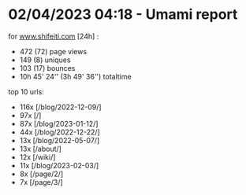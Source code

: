 # 02/04/2023 04:18 - Umami report
for www.shifeiti.com [24h] :

 - 472 (72) page views
 - 149 (8) uniques
 - 103 (17) bounces
 - 10h 45' 24'' (3h 49' 36'') totaltime


top 10 urls:
 - 116x [/blog/2022-12-09/]
 - 97x [/]
 - 87x [/blog/2023-01-12/]
 - 44x [/blog/2022-12-22/]
 - 13x [/blog/2022-05-07/]
 - 13x [/about/]
 - 12x [/wiki/]
 - 11x [/blog/2023-02-03/]
 - 8x [/page/2/]
 - 7x [/page/3/]


